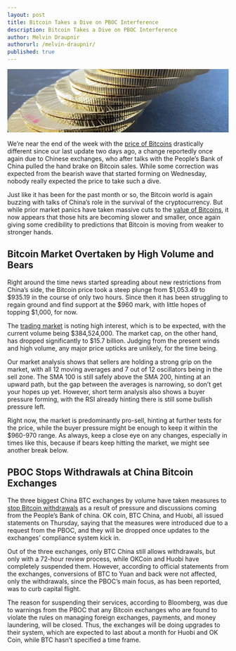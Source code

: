 ```yaml
---
layout: post
title: Bitcoin Takes a Dive on PBOC Interference
description: Bitcoin Takes a Dive on PBOC Interference
author: Melvin Draupnir
authorurl: /melvin-draupnir/
published: true
---
```


<p><center><img src="/images/interference.jpg" alt=""/></center></p>

<p>We’re near the end of the week with the <a href="/for-trezor-this-is-what-segregated-witness-means/">price of Bitcoins</a> drastically different since our last update two days ago, a change reportedly once again due to Chinese exchanges, who after talks with the People’s Bank of China pulled the hand brake on Bitcoin sales. While some correction was expected from the bearish wave that started forming on Wednesday, nobody really expected the price to take such a dive.</p>

<p>Just like it has been for the past month or so, the Bitcoin world is again buzzing with talks of China’s role in the survival of the cryptocurrency. But while prior market panics have taken massive cuts to the <a href="/bitgo-and-ledger-partner-to-offer-multisignature-signing-for-hardware-wallets/">value of Bitcoins</a>, it now appears that those hits are becoming slower and smaller, once again giving some credibility to predictions that Bitcoin is moving from weaker to stronger hands.</p>

<h2>Bitcoin Market Overtaken by High Volume and Bears</h2>

<p>Right around the time news started spreading about new restrictions from China’s side, the Bitcoin price took a steep plunge from $1,053.49 to $935.19 in the course of only two hours. Since then it has been struggling to regain ground and find support at the $960 mark, with little hopes of topping $1,000, for now.</p>

<p>The <a href="/a-quick-tour-of-bitcoin-core/">trading market</a> is noting high interest, which is to be expected, with the current volume being $384,524,000. The market cap, on the other hand, has dropped significantly to $15.7 billion. Judging from the present winds and high volume, any major price upticks are unlikely, for the time being.</p>

<p>Our market analysis shows that sellers are holding a strong grip on the market, with all 12 moving averages and 7 out of 12 oscillators being in the sell zone. The SMA 100 is still safely above the SMA 200, hinting at an upward path, but the gap between the averages is narrowing, so don’t get your hopes up yet. However, short term analysis also shows a buyer pressure forming, with the RSI already hinting there is still some bullish pressure left.</p>

<p>Right now, the market is predominantly pro-sell, hinting at further tests for the price, while the buyer pressure might be enough to keep it within the $960-970 range. As always, keep a close eye on any changes, especially in times like this, because if bears keep hitting the market, we might see another break below.</p>

<h2>PBOC Stops Withdrawals at China Bitcoin Exchanges</h2>

<p>The three biggest China BTC exchanges by volume have taken measures to <a href="/your-own-wealth-will-be-controlled-as-a-basic-human-right/">stop Bitcoin withdrawals</a> as a result of pressure and discussions coming from the People’s Bank of china. OK coin, BTC China, and Huobi, all issued statements on Thursday, saying that the measures were introduced due to a request from the PBOC, and they will be dropped once updates to the exchanges’ compliance system kick in.</p>

<p>Out of the three exchanges, only BTC China still allows withdrawals, but only with a 72-hour review process, while OKCoin and Huobi have completely suspended them. However, according to official statements from the exchanges, conversions of BTC to Yuan and back were not affected, only the withdrawals, since the PBOC’s main focus, as has been reported, was to curb capital flight.</p>

<p>The reason for suspending their services, according to Bloomberg, was due to warnings from the PBOC that any Bitcoin exchanges who are found to violate the rules on managing foreign exchanges, payments, and money laundering, will be closed. Thus, the exchanges will be doing upgrades to their system, which are expected to last about a month for Huobi and OK Coin, while BTC hasn’t specified a time frame.</p>